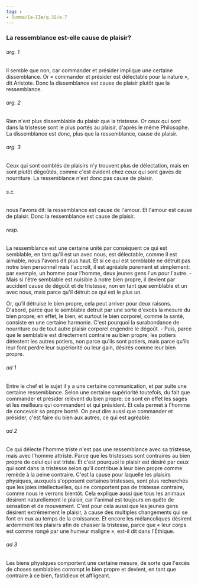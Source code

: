 ```yaml
---
tags : 
- Summa/Ia-IIæ/q.32/a.7
---
```


### La ressemblance est-elle cause de plaisir?

###### arg. 1
Il semble que non, car commander et présider implique une certaine dissemblance. Or « commander et présider est délectable pour la nature », dit Aristote. Donc la dissemblance est cause de plaisir plutôt que la ressemblance. 

###### arg. 2
Rien n'est plus dissemblable du plaisir que la tristesse. Or ceux qui sont dans la tristesse sont le plus portés au plaisir, d'après le même Philosophe. La dissemblance est donc, plus que la ressemblance, cause de plaisir. 

###### arg. 3
Ceux qui sont comblés de plaisirs n'y trouvent plus de délectation, mais en sont plutôt dégoûtés, comme c'est évident chez ceux qui sont gavés de nourriture. La ressemblance n'est donc pas cause de plaisir. 

###### s.c.
nous l'avons dit: la ressemblance est cause de l'amour. Et l'amour est cause de plaisir. Donc la ressemblance est cause de plaisir. 

###### resp.
La ressemblance est une certaine unité par conséquent ce qui est semblable, en tant qu'il est un avec nous, est délectable, comme il est aimable, nous l'avons dit plus haut. Et si ce qui est semblable ne détruit pas notre bien personnel mais l'accroît, il est agréable purement et simplement: par exemple, un homme pour l'homme, deux jeunes gens l'un pour l'autre. - Mais si l'être semblable est nuisible à notre bien propre, il devient par accident cause de dégoût et de tristesse, non en tant que semblable et un avec nous, mais parce qu'il détruit ce qui est le plus un. 

Or, qu'il détruise le bien propre, cela peut arriver pour deux raisons. D'abord, parce que le semblable détruit par une sorte d'excès la mesure du bien propre; en effet, le bien, et surtout le bien corporel, comme la santé, consiste en une certaine harmonie. C'est pourquoi la surabondance de nourriture ou de tout autre plaisir corporel engendre le dégoût. - Puis, parce que le semblable est directement contraire au bien propre; les potiers détestent les autres potiers, non parce qu'ils sont potiers, mais parce qu'ils leur font perdre leur supériorité ou leur gain, désirés comme leur bien propre. 

###### ad 1
Entre le chef et le sujet il y a une certaine communication, et par suite une certaine ressemblance. Selon une certaine supériorité toutefois, du fait que commander et présider relèvent du bien propre; ce sont en effet les sages et les meilleurs qui commandent et qui président. Et cela permet à l'homme de concevoir sa propre bonté. On peut dire aussi que commander et présider, c'est faire du bien aux autres, ce qui est agréable. 

###### ad 2
Ce qui délecte l'homme triste n'est pas une ressemblance avec sa tristesse, mais avec l'homme attristé. Parce que les tristesses sont contraires au bien propre de celui qui est triste. Et c'est pourquoi le plaisir est désiré par ceux qui sont dans la tristesse selon qu'il contribue à leur bien propre comme remède à la peine contraire. C'est la cause pour laquelle les plaisirs physiques, auxquels s'opposent certaines tristesses, sont plus recherchés que les joies intellectuelles, qui ne comportent pas de tristesse contraire, comme nous le verrons bientôt. Cela explique aussi que tous les animaux désirent naturellement le plaisir, car l'animal est toujours en quête de sensation et de mouvement. C'est pour cela aussi que les jeunes gens désirent extrêmement le plaisir, à cause des multiples changements qui se font en eux au temps de la croissance. Et encore les mélancoliques désirent ardemment les plaisirs afin de chasser la tristesse, parce que « leur corps est comme rongé par une humeur maligne », est-il dit dans l'Éthique. 

###### ad 3
Les biens physiques comportent une certaine mesure, de sorte que l'excès de choses semblables corrompt le bien propre et devient, en tant que contraire à ce bien, fastidieux et affligeant. 


